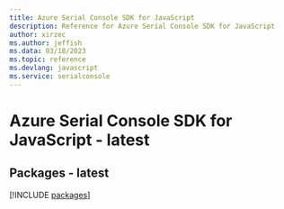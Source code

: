 ```yaml
---
title: Azure Serial Console SDK for JavaScript
description: Reference for Azure Serial Console SDK for JavaScript
author: xirzec
ms.author: jeffish
ms.data: 03/18/2023
ms.topic: reference
ms.devlang: javascript
ms.service: serialconsole
---
```

# Azure Serial Console SDK for JavaScript - latest
## Packages - latest
[!INCLUDE [packages](serial-console-index.md)]